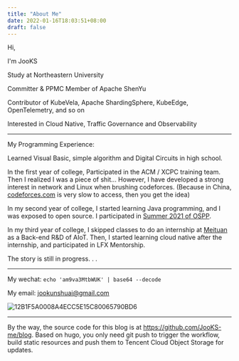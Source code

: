 ```yaml
---
title: "About Me"
date: 2022-01-16T18:03:51+08:00
draft: false
---
```


Hi,

I'm JooKS

Study at Northeastern University

Committer & PPMC Member of Apache ShenYu

Contributor of KubeVela, Apache ShardingSphere, KubeEdge, OpenTelemetry, and so on

Interested in Cloud Native, Traffic Governance and Observability

---

My Programming Experience:

Learned Visual Basic, simple algorithm and Digital Circuits in high school.

 In the first year of college, Participated in the ACM / XCPC training team. Then I realized I was a piece of shit... However, I have developed a strong interest in network and Linux when brushing codeforces. (Because in China, [codeforces.com](http://codeforces.com) is very slow to access, then you get the idea)

In my second year of college, I started learning Java programming, and I was exposed to open source. I participated in [Summer 2021 of OSPP](https://summer.iscas.ac.cn/).

In my third year of college, I skipped classes to do an internship at [Meituan](https://about.meituan.com/en) as a Back-end R&D of AIoT. Then, I started learning cloud native after the internship, and participated in LFX Mentorship.

The story is still in progress. . .

---

My wechat: `echo 'am9va3MtbWUK' | base64 --decode`

My email: jookunshuai@gmail.com

![12B1F5A0008A4ECC5E15C80065790BD6](https://img.jooks.cn/img/202204091158035.jpg)



---

By the way, the source code for this blog is at https://github.com/JooKS-me/blog. Based on hugo, you only need git push to trigger the workflow, build static resources and push them to Tencent Cloud Object Storage for updates.

